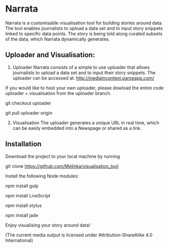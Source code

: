 Narrata
==================

Narrata is a customisable visualisation tool for building stories around data. The tool enables journalists to upload a data set and to input story snippets linked to specific data points. The story is being told along curated subsets of the data, which Narrata dynamically generates.

Uploader and Visualisation:
-----------------------------

1. Uploader
Narrata consists of a simple to use uploader that allows journalists to upload a data set and to input their story snippets. The uploader can be accessed at: http://mediaincontext.parseapp.com/

If you would like to host your own uploader, please dowload the entire code uploader + visualisation from the uploader branch.

git checkout uploader

git pull uploader origin

2. Visualisation
The uploader generates a unique URL in real time, which can be easily embedded into a Newspage or shared as a link.

Installation
-------------
Download the project to your local machine by running

git clone https://github.com/Melinka/visualisation_tool

Install the following Node modules:

npm install gulp

npm install LiveScript

npm install stylus

npm install jade

Enjoy visualising your story around data!

(The current media output is licensed under Attribution-ShareAlike 4.0 International)





